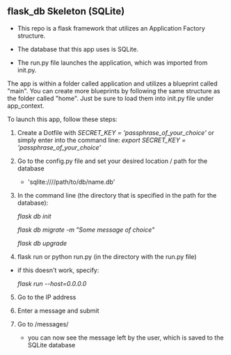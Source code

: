 ## flask_db Skeleton (SQLite)

- This repo is a flask framework that utilizes an Application Factory structure.

- The database that this app uses is SQLite.

- The run.py file launches the application, which was imported from init.py.

The app is within a folder called application and utilizes a blueprint called "main". You can create more blueprints by following the same structure as the folder called "home". Just be sure to load them into init.py file under app_context.

To launch this app, follow these steps:

1. Create a Dotfile with *SECRET_KEY = 'passphrase_of_your_choice'* or simply enter into the command line: *export SECRET_KEY = 'passphrase_of_your_choice'*
2. Go to the config.py file and set your desired location / path for the database

    - 'sqlite:////path/to/db/name.db'
    
    
3. In the command line (the directory that is specified in the path for the database):

    *flask db init*
    
    *flask db migrate -m "Some message of choice"*
    
    *flask db upgrade*
    
4. flask run or python run.py (in the directory with the run.py file)

- if this doesn't work, specify: 

    *flask run --host=0.0.0.0*
    
5. Go to the IP address

6. Enter a message and submit

7. Go to /messages/
    - you can now see the message left by the user, which is saved to the SQLite database


